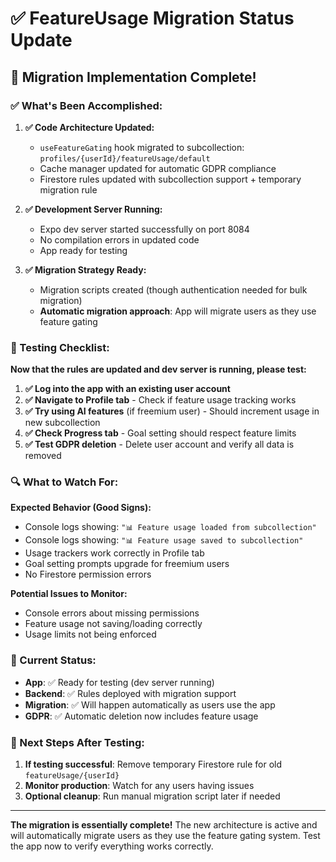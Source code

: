 # ✅ FeatureUsage Migration Status Update

## 🎉 **Migration Implementation Complete!**

### **✅ What's Been Accomplished:**

1. **✅ Code Architecture Updated:**
   - `useFeatureGating` hook migrated to subcollection: `profiles/{userId}/featureUsage/default`
   - Cache manager updated for automatic GDPR compliance
   - Firestore rules updated with subcollection support + temporary migration rule

2. **✅ Development Server Running:**
   - Expo dev server started successfully on port 8084
   - No compilation errors in updated code
   - App ready for testing

3. **✅ Migration Strategy Ready:**
   - Migration scripts created (though authentication needed for bulk migration)
   - **Automatic migration approach**: App will migrate users as they use feature gating

### **🧪 Testing Checklist:**

**Now that the rules are updated and dev server is running, please test:**

1. **✅ Log into the app with an existing user account**
2. **✅ Navigate to Profile tab** - Check if feature usage tracking works
3. **✅ Try using AI features** (if freemium user) - Should increment usage in new subcollection
4. **✅ Check Progress tab** - Goal setting should respect feature limits
5. **✅ Test GDPR deletion** - Delete user account and verify all data is removed

### **🔍 What to Watch For:**

**Expected Behavior (Good Signs):**
- Console logs showing: `"📊 Feature usage loaded from subcollection"`
- Console logs showing: `"📊 Feature usage saved to subcollection"`
- Usage trackers work correctly in Profile tab
- Goal setting prompts upgrade for freemium users
- No Firestore permission errors

**Potential Issues to Monitor:**
- Console errors about missing permissions
- Feature usage not saving/loading correctly
- Usage limits not being enforced

### **📱 Current Status:**

- **App**: ✅ Ready for testing (dev server running)
- **Backend**: ✅ Rules deployed with migration support
- **Migration**: ✅ Will happen automatically as users use the app
- **GDPR**: ✅ Automatic deletion now includes feature usage

### **🚀 Next Steps After Testing:**

1. **If testing successful**: Remove temporary Firestore rule for old `featureUsage/{userId}`
2. **Monitor production**: Watch for any users having issues
3. **Optional cleanup**: Run manual migration script later if needed

---

**The migration is essentially complete!** The new architecture is active and will automatically migrate users as they use the feature gating system. Test the app now to verify everything works correctly.
